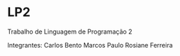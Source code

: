 # LP2
Trabalho de Linguagem de Programação 2

Integrantes:
Carlos Bento
Marcos Paulo
Rosiane Ferreira
